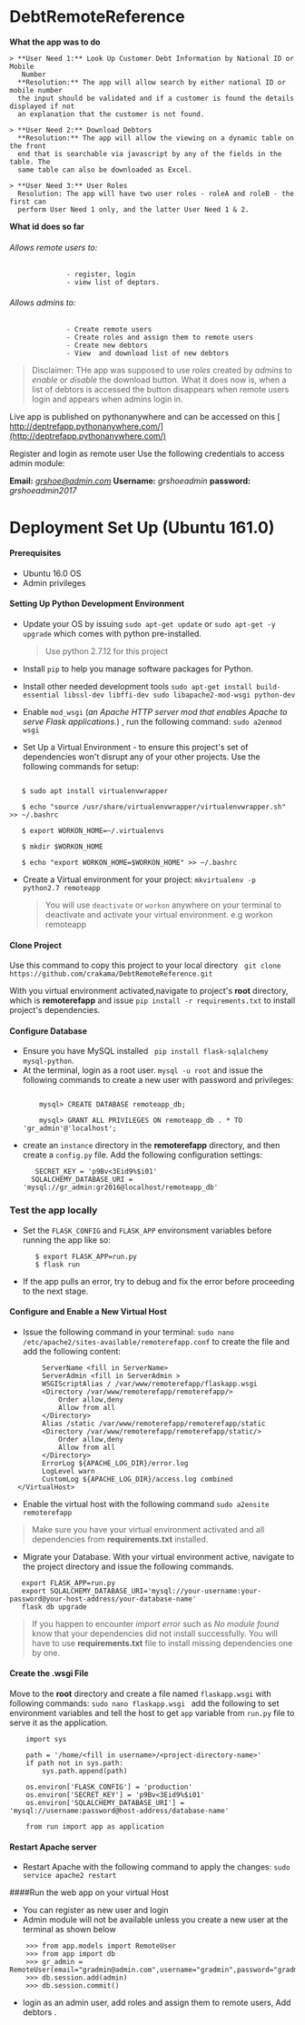 # DebtRemoteReference

**What the app was to do**

    > **User Need 1:​** Look Up Customer Debt Information by National ID or Mobile
       Number
      **Resolution:**​ The app will allow search by either national ID or mobile number
      the input should be validated and if a customer is found the details displayed if not
      an explanation that the customer is not found.

    > **User Need 2:**​ Download Debtors
      **Resolution:​** The app will allow the viewing on a dynamic table on the front
      end that is searchable via javascript by any of the fields in the table. The
      same table can also be downloaded as Excel.

    > **User Need 3:​** User Roles
      Resolution:​ The app will have two user roles - roleA and roleB - the first can
      perform User Need 1 only, and the latter User Need 1 & 2.

**What id does so far**

###### Allows remote users to:

                  - register, login
                  - view list of deptors.
###### Allows admins to:

                  - Create remote users
                  - Create roles and assign them to remote users
                  - Create new debtors
                  - View  and download list of new debtors

>Disclaimer: THe app was supposed to use *roles* created by *admins* to *enable* or *disable* the download
button. What it does now is, when a list of debtors is accessed the button disappears when remote users login and appears when admins login in.


Live app is published on pythonanywhere and can be accessed on this [ http://deptrefapp.pythonanywhere.com/](http://deptrefapp.pythonanywhere.com/)

Register and login as remote user
Use the following credentials to access admin module:

  **Email:** *grshoe@admin.com*
  **Username:** *grshoeadmin*
  **password:** *grshoeadmin2017*

Deployment Set Up (Ubuntu 161.0)
===============================

#### Prerequisites

  - Ubuntu 16.0 OS
  - Admin privileges

#### Setting Up Python Development Environment

  * Update your OS by issuing `sudo apt-get update` or `sudo apt-get -y upgrade` which comes with python pre-installed.
    > Use python 2.7.12 for this project

  * Install `pip` to help you manage software packages for Python.
  * Install other needed development tools `sudo apt-get install build-essential libssl-dev libffi-dev sudo libapache2-mod-wsgi python-dev`
  * Enable `mod_wsgi` (*an Apache HTTP server mod that enables Apache to serve Flask applications.*) , run the following command: `sudo a2enmod wsgi`
  * Set Up a Virtual Environment - to ensure this project's set of dependencies won't disrupt any of your other projects. Use the following commands for setup:
  ```$ sudo apt-get install virtualenv

     $ sudo apt install virtualenvwrapper

     $ echo "source /usr/share/virtualenvwrapper/virtualenvwrapper.sh" >> ~/.bashrc

     $ export WORKON_HOME=~/.virtualenvs

     $ mkdir $WORKON_HOME

     $ echo "export WORKON_HOME=$WORKON_HOME" >> ~/.bashrc
  ```
  * Create a Virtual environment for your project:
    `mkvirtualenv -p python2.7 remoteapp`
    > You will use `deactivate` or `workon` anywhere on your terminal to deactivate and activate your virtual environment. e.g workon remoteapp

#### Clone Project

Use this command to copy this project to your local directory ` git clone https://github.com/crakama/DebtRemoteReference.git`

With you virtual environment activated,navigate to project's **root** directory, which is **remoterefapp** and issue `pip install -r requirements.txt`
to install project's dependencies.

#### Configure Database

* Ensure you have MySQL installed ` pip install flask-sqlalchemy mysql-python`.
* At the terminal, login as a root user. `mysql -u root` and issue the following commands to create a new user with password and privileges:
  ``` mysql> CREATE USER 'gr_admin'@'localhost' IDENTIFIED BY 'gr2017';

      mysql> CREATE DATABASE remoteapp_db;

      mysql> GRANT ALL PRIVILEGES ON remoteapp_db . * TO 'gr_admin'@'localhost';

  ```
* create an `instance` directory in the **remoterefapp** directory, and then create a `config.py` file. Add the following configuration settings:
  ```# instance/config.py
     SECRET_KEY = 'p9Bv<3Eid9%$i01'
    SQLALCHEMY_DATABASE_URI = 'mysql://gr_admin:gr2016@localhost/remoteapp_db'
  ```
### Test the app  locally

* Set the `FLASK_CONFIG` and `FLASK_APP` environsment variables before running the app like so:
   ```$ export FLASK_CONFIG=development
      $ export FLASK_APP=run.py
      $ flask run
   ```
* If the app pulls an error, try to debug and fix the error before proceeding to the next stage.

#### Configure and Enable a New Virtual Host
* Issue the following command in your terminal: `sudo nano /etc/apache2/sites-available/remoterefapp.conf`
to create the file and add the following content:
```<VirtualHost *:80>
		ServerName <fill in ServerName>
		ServerAdmin <fill in ServerAdmin >
		WSGIScriptAlias / /var/www/remoterefapp/flaskapp.wsgi
		<Directory /var/www/remoterefapp/remoterefapp/>
			Order allow,deny
			Allow from all
		</Directory>
		Alias /static /var/www/remoterefapp/remoterefapp/static
		<Directory /var/www/remoterefapp/remoterefapp/static/>
			Order allow,deny
			Allow from all
		</Directory>
		ErrorLog ${APACHE_LOG_DIR}/error.log
		LogLevel warn
		CustomLog ${APACHE_LOG_DIR}/access.log combined
  </VirtualHost>
```
* Enable the virtual host with the following command `sudo a2ensite remoterefapp`

> Make sure you have your virtual environment activated and all dependencies from
**requirements.txt** installed.

* Migrate your Database. With your virtual environment active, navigate to the project directory
and issue the following commands.
```export FLASK_CONFIG=production
   export FLASK_APP=run.py
   export SQLALCHEMY_DATABASE_URI='mysql://your-username:your-password@your-host-address/your-database-name'
   flask db upgrade
```
>If you happen to encounter *import error* such as *No module found* know that your dependencies
did not install successfully. You will have to use **requirements.txt** file to install missing dependencies one by one.


#### Create the .wsgi File

Move to the **root** directory and create a file named `flaskapp.wsgi` with following commands:
`sudo nano flaskapp.wsgi ` add the following to set environment variables and tell the host to get `app` variable from `run.py` file to serve it as the application.

``` import os
    import sys

    path = '/home/<fill in username>/<project-directory-name>'
    if path not in sys.path:
        sys.path.append(path)

    os.environ['FLASK_CONFIG'] = 'production'
    os.environ['SECRET_KEY'] = 'p9Bv<3Eid9%$i01'
    os.environ['SQLALCHEMY_DATABASE_URI'] = 'mysql://username:password@host-address/database-name'

    from run import app as application
```
#### Restart Apache server

* Restart Apache with the following command to apply the changes:
`sudo service apache2 restart`

####Run the web app on your virtual Host

* You can register as new user and login
* Admin module will not be available unless you create a new user at the terminal as shown below
```$ flask shell
    >>> from app.models import RemoteUser
    >>> from app import db
    >>> gr_admin = RemoteUser(email="gradmin@admin.com",username="gradmin",password="gradmin2017",is_admin=True)
    >>> db.session.add(admin)
    >>> db.session.commit()
```
* login as an admin user, add roles and assign them to remote users, Add debtors .

